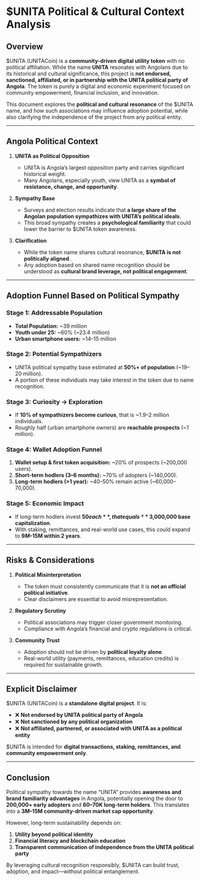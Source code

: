 # $UNITA Political & Cultural Context Analysis

## Overview

$UNITA (UNITACoin) is a **community-driven digital utility token** with no political affiliation. While the name **UNITA** resonates with Angolans due to its historical and cultural significance, this project is **not endorsed, sanctioned, affiliated, or in partnership with the UNITA political party of Angola**. The token is purely a digital and economic experiment focused on community empowerment, financial inclusion, and innovation.

This document explores the **political and cultural resonance** of the $UNITA name, and how such associations may influence adoption potential, while also clarifying the independence of the project from any political entity.

----------

## Angola Political Context

1.  **UNITA as Political Opposition**
    
    -   UNITA is Angola’s largest opposition party and carries significant historical weight.
    -   Many Angolans, especially youth, view UNITA as a **symbol of resistance, change, and opportunity**.
2.  **Sympathy Base**
    
    -   Surveys and election results indicate that **a large share of the Angolan population sympathizes with UNITA’s political ideals**.
    -   This broad sympathy creates a **psychological familiarity** that could lower the barrier to $UNITA token awareness.
3.  **Clarification**
    
    -   While the token name shares cultural resonance, **$UNITA is not politically aligned**.
    -   Any adoption based on shared name recognition should be understood as **cultural brand leverage, not political engagement**.

----------

## Adoption Funnel Based on Political Sympathy

### Stage 1: Addressable Population

-   **Total Population:** ~39 million
-   **Youth under 25:** ~60% (~23.4 million)
-   **Urban smartphone users:** ~14–15 million

### Stage 2: Potential Sympathizers

-   UNITA political sympathy base estimated at **50%+ of population** (~19–20 million).
-   A portion of these individuals may take interest in the token due to name recognition.

### Stage 3: Curiosity → Exploration

-   If **10% of sympathizers become curious**, that is ~1.9–2 million individuals.
-   Roughly half (urban smartphone owners) are **reachable prospects** (~1 million).

### Stage 4: Wallet Adoption Funnel

1.  **Wallet setup & first token acquisition:** ~20% of prospects (~200,000 users).
2.  **Short-term hodlers (3–6 months):** ~70% of adopters (~140,000).
3.  **Long-term hodlers (>1 year):** ~40–50% remain active (~60,000–70,000).

### Stage 5: Economic Impact

-   If long-term hodlers invest **$50 each**, that equals **~$3,000,000 base capitalization**.
-   With staking, remittances, and real-world use cases, this could expand to **$9M–$15M within 2 years**.

----------

## Risks & Considerations

1.  **Political Misinterpretation**
    
    -   The token must consistently communicate that it is **not an official political initiative**.
    -   Clear disclaimers are essential to avoid misrepresentation.
2.  **Regulatory Scrutiny**
    
    -   Political associations may trigger closer government monitoring.
    -   Compliance with Angola’s financial and crypto regulations is critical.
3.  **Community Trust**
    
    -   Adoption should not be driven by **political loyalty alone**.
    -   Real-world utility (payments, remittances, education credits) is required for sustainable growth.

----------

## Explicit Disclaimer

$UNITA (UNITACoin) is a **standalone digital project**. It is:

-   ❌ **Not endorsed by UNITA political party of Angola**
-   ❌ **Not sanctioned by any political organization**
-   ❌ **Not affiliated, partnered, or associated with UNITA as a political entity**

$UNITA is intended for **digital transactions, staking, remittances, and community empowerment only**.

----------

## Conclusion

Political sympathy towards the name “UNITA” provides **awareness and brand familiarity advantages** in Angola, potentially opening the door to **200,000+ early adopters** and **60–70K long-term holders**. This translates into a **$3M–$15M community-driven market cap opportunity**.

However, long-term sustainability depends on:

1.  **Utility beyond political identity**
2.  **Financial literacy and blockchain education**
3.  **Transparent communication of independence from the UNITA political party**

By leveraging cultural recognition responsibly, $UNITA can build trust, adoption, and impact—without political entanglement.

